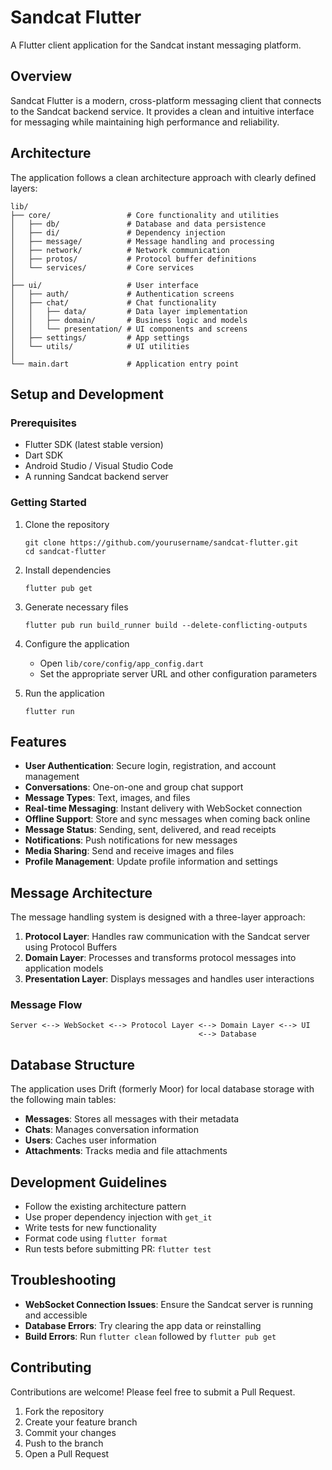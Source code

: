 # Sandcat Flutter

A Flutter client application for the Sandcat instant messaging platform.

## Overview

Sandcat Flutter is a modern, cross-platform messaging client that connects to the Sandcat backend service. It provides a clean and intuitive interface for messaging while maintaining high performance and reliability.

## Architecture

The application follows a clean architecture approach with clearly defined layers:

```
lib/
├── core/                 # Core functionality and utilities
│   ├── db/               # Database and data persistence
│   ├── di/               # Dependency injection
│   ├── message/          # Message handling and processing
│   ├── network/          # Network communication
│   ├── protos/           # Protocol buffer definitions
│   └── services/         # Core services
│
├── ui/                   # User interface
│   ├── auth/             # Authentication screens
│   ├── chat/             # Chat functionality
│   │   ├── data/         # Data layer implementation
│   │   ├── domain/       # Business logic and models
│   │   └── presentation/ # UI components and screens  
│   ├── settings/         # App settings
│   └── utils/            # UI utilities
│
└── main.dart             # Application entry point
```

## Setup and Development

### Prerequisites

- Flutter SDK (latest stable version)
- Dart SDK
- Android Studio / Visual Studio Code
- A running Sandcat backend server

### Getting Started

1. Clone the repository
   ```
   git clone https://github.com/yourusername/sandcat-flutter.git
   cd sandcat-flutter
   ```

2. Install dependencies
   ```
   flutter pub get
   ```

3. Generate necessary files
   ```
   flutter pub run build_runner build --delete-conflicting-outputs
   ```

4. Configure the application
   - Open `lib/core/config/app_config.dart`
   - Set the appropriate server URL and other configuration parameters

5. Run the application
   ```
   flutter run
   ```

## Features

- **User Authentication**: Secure login, registration, and account management
- **Conversations**: One-on-one and group chat support
- **Message Types**: Text, images, and files
- **Real-time Messaging**: Instant delivery with WebSocket connection
- **Offline Support**: Store and sync messages when coming back online
- **Message Status**: Sending, sent, delivered, and read receipts
- **Notifications**: Push notifications for new messages
- **Media Sharing**: Send and receive images and files
- **Profile Management**: Update profile information and settings

## Message Architecture

The message handling system is designed with a three-layer approach:

1. **Protocol Layer**: Handles raw communication with the Sandcat server using Protocol Buffers
2. **Domain Layer**: Processes and transforms protocol messages into application models
3. **Presentation Layer**: Displays messages and handles user interactions

### Message Flow

```
Server <--> WebSocket <--> Protocol Layer <--> Domain Layer <--> UI
                                          <--> Database
```

## Database Structure

The application uses Drift (formerly Moor) for local database storage with the following main tables:

- **Messages**: Stores all messages with their metadata
- **Chats**: Manages conversation information
- **Users**: Caches user information
- **Attachments**: Tracks media and file attachments

## Development Guidelines

- Follow the existing architecture pattern
- Use proper dependency injection with `get_it`
- Write tests for new functionality
- Format code using `flutter format`
- Run tests before submitting PR: `flutter test`

## Troubleshooting

- **WebSocket Connection Issues**: Ensure the Sandcat server is running and accessible
- **Database Errors**: Try clearing the app data or reinstalling
- **Build Errors**: Run `flutter clean` followed by `flutter pub get`

## Contributing

Contributions are welcome! Please feel free to submit a Pull Request.

1. Fork the repository
2. Create your feature branch
3. Commit your changes
4. Push to the branch
5. Open a Pull Request 